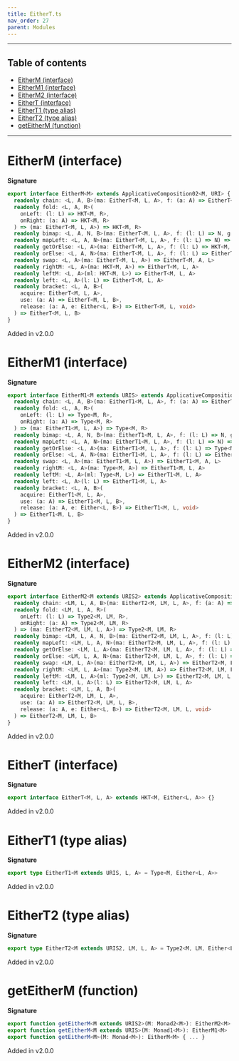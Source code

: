 ```yaml
---
title: EitherT.ts
nav_order: 27
parent: Modules
---
```


---

<h2 class="text-delta">Table of contents</h2>

- [EitherM (interface)](#eitherm-interface)
- [EitherM1 (interface)](#eitherm1-interface)
- [EitherM2 (interface)](#eitherm2-interface)
- [EitherT (interface)](#eithert-interface)
- [EitherT1 (type alias)](#eithert1-type-alias)
- [EitherT2 (type alias)](#eithert2-type-alias)
- [getEitherM (function)](#geteitherm-function)

---

# EitherM (interface)

**Signature**

```ts
export interface EitherM<M> extends ApplicativeComposition02<M, URI> {
  readonly chain: <L, A, B>(ma: EitherT<M, L, A>, f: (a: A) => EitherT<M, L, B>) => EitherT<M, L, B>
  readonly fold: <L, A, R>(
    onLeft: (l: L) => HKT<M, R>,
    onRight: (a: A) => HKT<M, R>
  ) => (ma: EitherT<M, L, A>) => HKT<M, R>
  readonly bimap: <L, A, N, B>(ma: EitherT<M, L, A>, f: (l: L) => N, g: (a: A) => B) => EitherT<M, N, B>
  readonly mapLeft: <L, A, N>(ma: EitherT<M, L, A>, f: (l: L) => N) => EitherT<M, N, A>
  readonly getOrElse: <L, A>(ma: EitherT<M, L, A>, f: (l: L) => HKT<M, A>) => HKT<M, A>
  readonly orElse: <L, A, N>(ma: EitherT<M, L, A>, f: (l: L) => EitherT<M, N, A>) => EitherT<M, N, A>
  readonly swap: <L, A>(ma: EitherT<M, L, A>) => EitherT<M, A, L>
  readonly rightM: <L, A>(ma: HKT<M, A>) => EitherT<M, L, A>
  readonly leftM: <L, A>(ml: HKT<M, L>) => EitherT<M, L, A>
  readonly left: <L, A>(l: L) => EitherT<M, L, A>
  readonly bracket: <L, A, B>(
    acquire: EitherT<M, L, A>,
    use: (a: A) => EitherT<M, L, B>,
    release: (a: A, e: Either<L, B>) => EitherT<M, L, void>
  ) => EitherT<M, L, B>
}
```

Added in v2.0.0

# EitherM1 (interface)

**Signature**

```ts
export interface EitherM1<M extends URIS> extends ApplicativeComposition12<M, URI> {
  readonly chain: <L, A, B>(ma: EitherT1<M, L, A>, f: (a: A) => EitherT1<M, L, B>) => EitherT1<M, L, B>
  readonly fold: <L, A, R>(
    onLeft: (l: L) => Type<M, R>,
    onRight: (a: A) => Type<M, R>
  ) => (ma: EitherT1<M, L, A>) => Type<M, R>
  readonly bimap: <L, A, N, B>(ma: EitherT1<M, L, A>, f: (l: L) => N, g: (a: A) => B) => EitherT1<M, N, B>
  readonly mapLeft: <L, A, N>(ma: EitherT1<M, L, A>, f: (l: L) => N) => EitherT1<M, N, A>
  readonly getOrElse: <L, A>(ma: EitherT1<M, L, A>, f: (l: L) => Type<M, A>) => Type<M, A>
  readonly orElse: <L, A, N>(ma: EitherT1<M, L, A>, f: (l: L) => EitherT1<M, N, A>) => EitherT1<M, N, A>
  readonly swap: <L, A>(ma: EitherT1<M, L, A>) => EitherT1<M, A, L>
  readonly rightM: <L, A>(ma: Type<M, A>) => EitherT1<M, L, A>
  readonly leftM: <L, A>(ml: Type<M, L>) => EitherT1<M, L, A>
  readonly left: <L, A>(l: L) => EitherT1<M, L, A>
  readonly bracket: <L, A, B>(
    acquire: EitherT1<M, L, A>,
    use: (a: A) => EitherT1<M, L, B>,
    release: (a: A, e: Either<L, B>) => EitherT1<M, L, void>
  ) => EitherT1<M, L, B>
}
```

Added in v2.0.0

# EitherM2 (interface)

**Signature**

```ts
export interface EitherM2<M extends URIS2> extends ApplicativeComposition22<M, URI> {
  readonly chain: <LM, L, A, B>(ma: EitherT2<M, LM, L, A>, f: (a: A) => EitherT2<M, LM, L, B>) => EitherT2<M, LM, L, B>
  readonly fold: <LM, L, A, R>(
    onLeft: (l: L) => Type2<M, LM, R>,
    onRight: (a: A) => Type2<M, LM, R>
  ) => (ma: EitherT2<M, LM, L, A>) => Type2<M, LM, R>
  readonly bimap: <LM, L, A, N, B>(ma: EitherT2<M, LM, L, A>, f: (l: L) => N, g: (a: A) => B) => EitherT2<M, LM, N, B>
  readonly mapLeft: <LM, L, A, N>(ma: EitherT2<M, LM, L, A>, f: (l: L) => N) => EitherT2<M, LM, N, A>
  readonly getOrElse: <LM, L, A>(ma: EitherT2<M, LM, L, A>, f: (l: L) => Type2<M, LM, A>) => Type2<M, LM, A>
  readonly orElse: <LM, L, A, N>(ma: EitherT2<M, LM, L, A>, f: (l: L) => EitherT2<M, LM, N, A>) => EitherT2<M, LM, N, A>
  readonly swap: <LM, L, A>(ma: EitherT2<M, LM, L, A>) => EitherT2<M, LM, A, L>
  readonly rightM: <LM, L, A>(ma: Type2<M, LM, A>) => EitherT2<M, LM, L, A>
  readonly leftM: <LM, L, A>(ml: Type2<M, LM, L>) => EitherT2<M, LM, L, A>
  readonly left: <LM, L, A>(l: L) => EitherT2<M, LM, L, A>
  readonly bracket: <LM, L, A, B>(
    acquire: EitherT2<M, LM, L, A>,
    use: (a: A) => EitherT2<M, LM, L, B>,
    release: (a: A, e: Either<L, B>) => EitherT2<M, LM, L, void>
  ) => EitherT2<M, LM, L, B>
}
```

Added in v2.0.0

# EitherT (interface)

**Signature**

```ts
export interface EitherT<M, L, A> extends HKT<M, Either<L, A>> {}
```

Added in v2.0.0

# EitherT1 (type alias)

**Signature**

```ts
export type EitherT1<M extends URIS, L, A> = Type<M, Either<L, A>>
```

Added in v2.0.0

# EitherT2 (type alias)

**Signature**

```ts
export type EitherT2<M extends URIS2, LM, L, A> = Type2<M, LM, Either<L, A>>
```

Added in v2.0.0

# getEitherM (function)

**Signature**

```ts
export function getEitherM<M extends URIS2>(M: Monad2<M>): EitherM2<M>
export function getEitherM<M extends URIS>(M: Monad1<M>): EitherM1<M>
export function getEitherM<M>(M: Monad<M>): EitherM<M> { ... }
```

Added in v2.0.0
